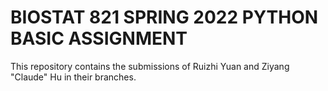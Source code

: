 # BIOSTAT 821 SPRING 2022 PYTHON BASIC ASSIGNMENT

This repository contains the submissions of Ruizhi Yuan and Ziyang "Claude" Hu in their branches.
